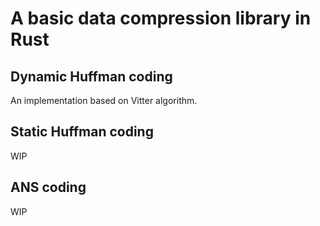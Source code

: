 # A basic data compression library in Rust

## Dynamic Huffman coding
An implementation based on Vitter algorithm.

## Static Huffman coding
WIP

## ANS coding
WIP
